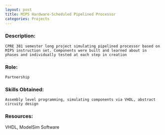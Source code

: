 ```yaml
---
layout: post
title: MIPS Hardware-Scheduled Pipelined Processor
categories: Projects
---
```


### Description:
	CPRE 381 semester long project simulating pipelined processor based on MIPS instruction set. Components were built and learned about in phases and individually tested at each step in creation

### Role:
	Partnership

### Skills Obtained:
	Assembly level programming, simulating components via VHDL, abstract circuity design

### Resources:
  VHDL, ModelSim Software
